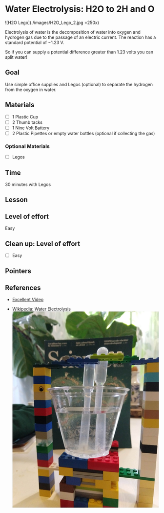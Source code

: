 # Water Electrolysis: H2O to 2H and O
![H2O Lego](./images/H2O_Lego_2.jpg =250x) 

Electrolysis of water is the decomposition of water into oxygen and hydrogen gas due to the passage of an electric current. The reaction has a standard potential of −1.23 V.

 So if you can supply a potential difference greater than  1.23 volts you can split water!
## Goal
Use simple office supplies and Legos (optional) to separate the hydrogen from the oxygen in water.

## Materials
- [ ] 1 Plastic Cup
- [ ] 2 Thumb tacks
- [ ] 1 Nine Volt Battery
- [ ] 2 Plastic Pipettes or empty water bottles (optional if collecting the gas)

### Optional Materials
- [ ] Legos

## Time
30 minutes with Legos
## Lesson


## Level of effort
Easy

## Clean up: Level of effort
- [ ] Easy
## Pointers

## References
* [Excellent Video](https://www.youtube.com/watch?v=HQ9Fhd7P_HA)

* [Wikipedia: Water Electrolysis](https://en.wikipedia.org/wiki/Electrolysis_of_water)
![H2O Lego](./images/H2O_Lego.jpg )
